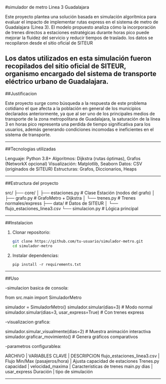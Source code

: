 #simulador de metro Linea 3 Guadalajara

Este proyecto plantea una solución basada en simulación algorítmica para evaluar el impacto de implementar rutas express en el sistema de metro de Guadalajara (Línea 3). 
El modelo propuesto analiza cómo la incorporación de trenes directos a estaciones estratégicas durante horas pico puede mejorar la fluidez del servicio y reducir tiempos de traslado.
los datos se recopilaron desde el sitio oficial de SITEUR 

Los datos utilizados en esta simulación fueron recopilados del sitio oficial de SITEUR, organismo encargado del sistema de transporte eléctrico urbano de Guadalajara.
---

##Justificacion

Este proyecto surge como búsqueda a la respuesta de este problema cotidiano el que afecta a la población en general de los municipios declarados anteriormente, 
ya que al ser uno de los principales medios de transporte de la zona metropolitana de Guadalajara, la saturación de la línea 3 en horas pico representa una perdida de tiempo significativa para los usuarios, 
además generando condiciones incomodas e ineficientes en el sistema de transporte.

---

##Tecnologias utilizadas

Lenguaje:	Python 3.8+
Algoritmos:	Dijkstra (rutas óptimas), Grafos (NetworkX opcional)
Visualización:	Matplotlib, Seaborn
Datos:	CSV (originados de SITEUR)
Estructuras:	Grafos, Diccionarios, Heaps

---

##Estructura del proyecto

src/
├── core/
│   ├── estaciones.py       # Clase Estación (nodos del grafo)
│   ├── grafo.py            # GrafoMetro + Dijkstra
│   └── trenes.py           # Trenes normales/express
├── data/                   # Datos de SITEUR
│   └── flujo_estaciones_linea3.csv
└── simulacion.py           # Lógica principal

---

##Instalacion

1. Clonar repositorio:
   ```bash
   git clone https://github.com/tu-usuario/simulador-metro.git
   cd simulador-metro
   ```

2. Instalar dependencias:
   ```
   pip install -r requirements.txt
   ```

---

##Uso

-simulacion basica de consola:

from src.main import SimuladorMetro

simulador = SimuladorMetro()
simulador.simular(dias=3)  # Modo normal
simulador.simular(dias=3, usar_express=True)  # Con trenes express

-visualizacion grafica:

simulador.simular_visualmente(dias=2)  # Muestra animación interactiva
simulador.graficar_movimiento()       # Genera gráficos comparativos

-parametros configurablea:

ARCHIVO                    	|       VARIABLES CLAVE        	 |       DESCRIPCION
flujo_estaciones_linea3.csv |	Flujo Min/Max (pasajeros/hora) |	Ajusta capacidad de estaciones
Trenes.py	capacidad         | velocidad_maxima               |  Características de trenes
main.py	dias                | usar_express	Duración         |  tipo de simulación

---

